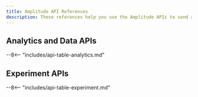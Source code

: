 ```yaml
---
title: Amplitude API References
description: These references help you use the Amplitude APIs to send and receive data and extend Amplitude.
---
```


## Analytics and Data APIs

--8<-- "includes/api-table-analytics.md"

## Experiment APIs

--8<-- "includes/api-table-experiment.md"
